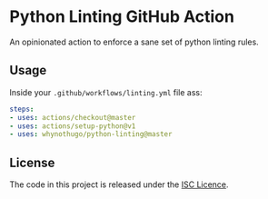 # Python Linting GitHub Action

An opinionated action to enforce a sane set of python linting rules.

## Usage

Inside your `.github/workflows/linting.yml` file ass:

```yaml
steps:
- uses: actions/checkout@master
- uses: actions/setup-python@v1
- uses: whynothugo/python-linting@master
```

## License

The code in this project is released under the [ISC Licence](LICENCE).
